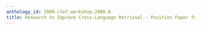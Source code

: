 ```yaml
---
anthology_id: 2000.clef_workshop-2000.8
title: Research to Improve Cross-Language Retrieval - Position Paper for CLEF
---
```

